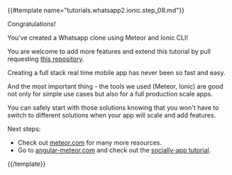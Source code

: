 {{#template name="tutorials.whatsapp2.ionic.step_08.md"}}

Congratulations!

You’ve created a Whatsapp clone using Meteor and Ionic CLI!

You are welcome to add more features and extend this tutorial by pull requesting [this repository](github.com/DAB0mB/ionic2-meteor-messenger).

Creating a full stack real time mobile app has never been so fast and easy.

And the most important thing - the tools we used (Meteor, Ionic) are good not only for simple use cases but also for a full production scale apps.

You can safely start with those solutions knowing that you won't have to switch to different solutions when your app will scale and add features.

Next steps:

* Check out [meteor.com](meteor.com) for many more resources.
* Go to [angular-meteor.com](angular-meteor.com) and check out the [socially-app tutorial](angular-meteor.com/tutorials/socially/angular2/bootstrapping).

{{/template}}
